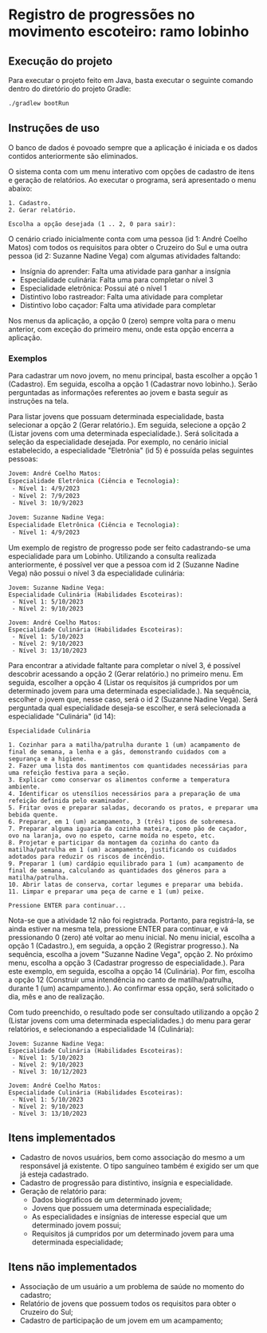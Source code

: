 #  Registro de progressões no movimento escoteiro: ramo lobinho

## Execução do projeto

Para executar o projeto feito em Java, basta executar o seguinte comando dentro do diretório do projeto Gradle:

```bash
./gradlew bootRun
```

## Instruções de uso

O banco de dados é povoado sempre que a aplicação é iniciada e os dados contidos anteriormente são eliminados.

O sistema conta com um menu interativo com opções de cadastro de itens e geração de relatórios. Ao executar o programa, será apresentado o menu abaixo:

```
1. Cadastro.
2. Gerar relatório.

Escolha a opção desejada (1 .. 2, 0 para sair):
```

O cenário criado inicialmente conta com uma pessoa (id 1: André Coelho Matos) com todos os requisitos para obter o Cruzeiro do Sul e uma outra pessoa (id 2: Suzanne Nadine Vega) com algumas atividades faltando:

 - Insígnia do aprender: Falta uma atividade para ganhar a insígnia
 - Especialidade culinária: Falta uma para completar o nível 3
 - Especialidade eletrônica: Possui até o nível 1
 - Distintivo lobo rastreador: Falta uma atividade para completar
 - Distintivo lobo caçador: Falta uma atividade para completar


Nos menus da aplicação, a opção 0 (zero) sempre volta para o menu anterior, com exceção do primeiro menu, onde esta opção encerra a aplicação.

### Exemplos

Para cadastrar um novo jovem, no menu principal, basta escolher a opção 1 (Cadastro). Em seguida, escolha a opção 1 (Cadastrar novo lobinho.). Serão perguntadas as informações referentes ao jovem e basta seguir as instruções na tela.

Para listar jovens que possuam determinada especialidade, basta selecionar a opção 2 (Gerar relatório.). Em seguida, selecione a opção 2 (Listar jovens com uma determinada especialidade.). Será solicitada a seleção da especialidade desejada. Por exemplo, no cenário inicial estabelecido, a especialidade "Eletrônia" (id 5) é possuída pelas seguintes pessoas:

```bash
Jovem: André Coelho Matos:
Especialidade Eletrônica (Ciência e Tecnologia): 
 - Nível 1: 4/9/2023
 - Nível 2: 7/9/2023
 - Nível 3: 10/9/2023

Jovem: Suzanne Nadine Vega:
Especialidade Eletrônica (Ciência e Tecnologia): 
 - Nível 1: 4/9/2023
``` 

Um exemplo de registro de progresso pode ser feito cadastrando-se uma especialidade para um Lobinho. Utilizando a consulta realizada anteriormente, é possível ver que a pessoa com id 2 (Suzanne Nadine Vega) não possui o nível 3 da especialidade culinária:

```
Jovem: Suzanne Nadine Vega:
Especialidade Culinária (Habilidades Escoteiras): 
 - Nível 1: 5/10/2023
 - Nível 2: 9/10/2023

Jovem: André Coelho Matos:
Especialidade Culinária (Habilidades Escoteiras): 
 - Nível 1: 5/10/2023
 - Nível 2: 9/10/2023
 - Nível 3: 13/10/2023
```

Para encontrar a atividade faltante para completar o nível 3, é possível descobrir acessando a opção 2 (Gerar relatório.) no primeiro menu. Em seguida, escolher a opção 4 (Listar os requisitos já cumpridos por um determinado jovem para uma determinada especialidade.). Na sequência, escolher o jovem que, nesse caso, será o id 2 (Suzanne Nadine Vega). Será perguntada qual especialidade deseja-se escolher, e será selecionada a especialidade "Culinária" (id 14):

```
Especialidade Culinária

1. Cozinhar para a matilha/patrulha durante 1 (um) acampamento de final de semana, a lenha e a gás, demonstrando cuidados com a segurança e a higiene.
2. Fazer uma lista dos mantimentos com quantidades necessárias para uma refeição festiva para a seção.
3. Explicar como conservar os alimentos conforme a temperatura ambiente.
4. Identificar os utensílios necessários para a preparação de uma refeição definida pelo examinador.
5. Fritar ovos e preparar saladas, decorando os pratos, e preparar uma bebida quente.
6. Preparar, em 1 (um) acampamento, 3 (três) tipos de sobremesa.
7. Preparar alguma iguaria da cozinha mateira, como pão de caçador, ovo na laranja, ovo no espeto, carne moída no espeto, etc.
8. Projetar e participar da montagem da cozinha do canto da matilha/patrulha em 1 (um) acampamento, justificando os cuidados adotados para reduzir os riscos de incêndio.
9. Preparar 1 (um) cardápio equilibrado para 1 (um) acampamento de final de semana, calculando as quantidades dos gêneros para a matilha/patrulha.
10. Abrir latas de conserva, cortar legumes e preparar uma bebida.
11. Limpar e preparar uma peça de carne e 1 (um) peixe.

Pressione ENTER para continuar...
```

Nota-se que a atividade 12 não foi registrada. Portanto, para registrá-la, se ainda estiver na mesma tela, pressione ENTER para continuar, e vá pressionando 0 (zero) até voltar ao menu inicial. No menu inicial, escolha a opção 1 (Cadastro.), em seguida, a opção 2 (Registrar progresso.). Na sequência, escolha a jovem "Suzanne Nadine Vega", opção 2. No próximo menu, escolha a opção 3 (Cadastrar progresso de especialidade.). Para este exemplo, em seguida, escolha a opção 14 (Culinária). Por fim, escolha a opção 12 (Construir uma intendência no canto de matilha/patrulha, durante 1 (um) acampamento.). Ao confirmar essa opção, será solicitado o dia, mês e ano de realização. 

Com tudo preenchido, o resultado pode ser consultado utilizando a opção 2 (Listar jovens com uma determinada especialidades.) do menu para gerar relatórios, e selecionando a especialidade 14 (Culinária):

```
Jovem: Suzanne Nadine Vega:
Especialidade Culinária (Habilidades Escoteiras): 
 - Nível 1: 5/10/2023
 - Nível 2: 9/10/2023
 - Nível 3: 10/12/2023

Jovem: André Coelho Matos:
Especialidade Culinária (Habilidades Escoteiras): 
 - Nível 1: 5/10/2023
 - Nível 2: 9/10/2023
 - Nível 3: 13/10/2023
```

## Itens implementados

- Cadastro de novos usuários, bem como associação do mesmo a um responsável já existente. O tipo sanguíneo também é exigido ser um que já esteja cadastrado.
- Cadastro de progressão para distintivo, insígnia e especialidade.
- Geração de relatório para:
  - Dados biográficos de um determinado jovem;
  - Jovens que possuem uma determinada especialidade;
  - As especialidades e insígnias de interesse especial que um determinado jovem possui;
  - Requisitos já cumpridos por um determinado jovem para uma determinada especialidade;
  
## Itens não implementados

 - Associação de um usuário a um problema de saúde no momento do cadastro;
 - Relatório de jovens que possuem todos os requisitos para obter o Cruzeiro do Sul;
 - Cadastro de participação de um jovem em um acampamento;
